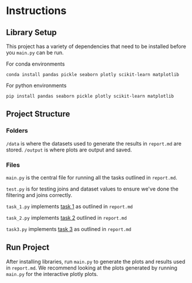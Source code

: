 # Instructions

## Library Setup

This project has a variety of dependencies that need to be installed before you `main.py` can be run.

For conda environments

```console
conda install pandas pickle seaborn plotly scikit-learn matplotlib
```

For python environments

```console
pip install pandas seaborn pickle plotly scikit-learn matplotlib
```

## Project Structure

### Folders

`/data` is where the datasets used to generate the results in `report.md` are stored.
`/output` is where plots are output and saved.

### Files

`main.py` is the central file for running all the tasks outlined in `report.md`.

`test.py` is for testing joins and dataset values to ensure we've done the filtering and joins correctly.

`task_1.py` implements [task 1](https://github.com/Frey-mond/avocados/blob/main/report.md#research-questions) as outlined in `report.md`

`task_2.py` implements [task 2](https://github.com/Frey-mond/avocados/blob/main/report.md#research-questions) outlined in `report.md`

`task3.py` implements [task 3](https://github.com/Frey-mond/avocados/blob/main/report.md#research-questions) as outlined in `report.md`

## Run Project

After installing libraries, run `main.py` to generate the plots and results used in `report.md`. We recommend looking at the plots generated by running `main.py` for the interactive plotly plots.
